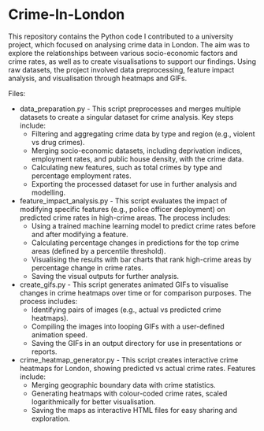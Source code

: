 # Crime-In-London
This repository contains the Python code I contributed to a university project, which focused on analysing crime data in London. The aim was to explore the relationships between various socio-economic factors and crime rates, as well as to create visualisations to support our findings. Using raw datasets, the project involved data preprocessing, feature impact analysis, and visualisation through heatmaps and GIFs.


Files:
- data_preparation.py - This script preprocesses and merges multiple datasets to create a singular dataset for crime analysis. Key steps include:
  - Filtering and aggregating crime data by type and region (e.g., violent vs drug crimes).
  - Merging socio-economic datasets, including deprivation indices, employment rates, and public house density, with the crime data.
  - Calculating new features, such as total crimes by type and percentage employment rates.
  - Exporting the processed dataset for use in further analysis and modelling.
- feature_impact_analysis.py - This script evaluates the impact of modifying specific features (e.g., police officer deployment) on predicted crime rates in high-crime areas. The process includes:
  - Using a trained machine learning model to predict crime rates before and after modifying a feature.
  - Calculating percentage changes in predictions for the top crime areas (defined by a percentile threshold).
  - Visualising the results with bar charts that rank high-crime areas by percentage change in crime rates.
  - Saving the visual outputs for further analysis.
- create_gifs.py - This script generates animated GIFs to visualise changes in crime heatmaps over time or for comparison purposes. The process includes:
  - Identifying pairs of images (e.g., actual vs predicted crime heatmaps).
  - Compiling the images into looping GIFs with a user-defined animation speed.
  - Saving the GIFs in an output directory for use in presentations or reports.
- crime_heatmap_generator.py - This script creates interactive crime heatmaps for London, showing predicted vs actual crime rates. Features include:
  - Merging geographic boundary data with crime statistics.
  - Generating heatmaps with colour-coded crime rates, scaled logarithmically for better visualisation.
  - Saving the maps as interactive HTML files for easy sharing and exploration.
